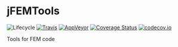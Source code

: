 # jFEMTools

![Lifecycle](https://img.shields.io/badge/lifecycle-experimental-orange.svg)
[![Travis](https://travis-ci.org/Paulms/jFEMTools.jl.svg?branch=master)](https://travis-ci.org/Paulms/jFEMTools.jl)
[![AppVeyor](https://ci.appveyor.com/api/projects/status/99gxgpykq2nd7gp8?svg=true)](https://ci.appveyor.com/project/Paulms/jfemtools-jl)
[![Coverage Status](https://coveralls.io/repos/github/Paulms/jFEMTools.jl/badge.svg?branch=master)](https://coveralls.io/github/Paulms/jFEMTools.jl?branch=master)
[![codecov.io](http://codecov.io/github/Paulms/jFEMTools.jl/coverage.svg?branch=master)](http://codecov.io/github/Paulms/jFEMTools.jl?branch=master)

Tools for FEM code
